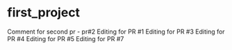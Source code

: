 # first_project
Comment for second pr - pr#2
Editing for PR #1
Editing for PR #3
Editing for PR #4
Editing for PR #5
Editing for PR #7

